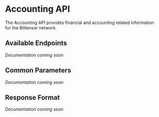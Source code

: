 # Accounting API

The Accounting API provides financial and accounting related information for the Bittensor network.

## Available Endpoints

*Documentation coming soon*

## Common Parameters

*Documentation coming soon*

## Response Format

*Documentation coming soon* 